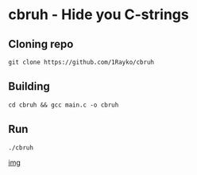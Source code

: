 # cbruh - Hide you C-strings

## Cloning repo
```git clone https://github.com/1Rayko/cbruh  ```

## Building
```
cd cbruh && gcc main.c -o cbruh
```

## Run
```./cbruh ```


[img](https://i.imgur.com/I77z52c.png)
